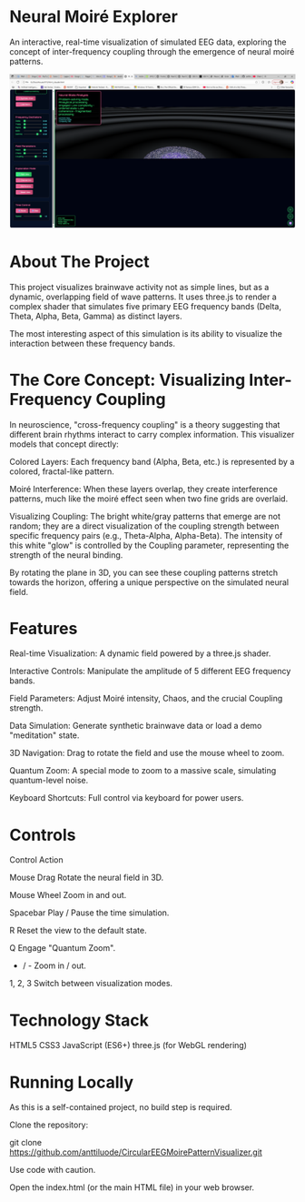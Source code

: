 # Neural Moiré Explorer

An interactive, real-time visualization of simulated EEG data, exploring the concept of inter-frequency coupling through the 
emergence of neural moiré patterns.

![alt text](image.png)

# About The Project
This project visualizes brainwave activity not as simple lines, but as a dynamic, overlapping field of wave patterns.
It uses three.js to render a complex shader that simulates five primary EEG frequency bands (Delta, Theta, Alpha, Beta, Gamma)
as distinct layers.

The most interesting aspect of this simulation is its ability to visualize the interaction between these frequency bands.

# The Core Concept: Visualizing Inter-Frequency Coupling

In neuroscience, "cross-frequency coupling" is a theory suggesting that different brain rhythms interact to carry
complex information. This visualizer models that concept directly:

Colored Layers: Each frequency band (Alpha, Beta, etc.) is represented by a colored, fractal-like pattern.

Moiré Interference: When these layers overlap, they create interference patterns, much like the moiré effect seen when two
fine grids are overlaid.

Visualizing Coupling: The bright white/gray patterns that emerge are not random; they are a direct visualization of the
coupling strength between specific frequency pairs (e.g., Theta-Alpha, Alpha-Beta). The intensity of this white "glow" 
is controlled by the Coupling parameter, representing the strength of the neural binding.

By rotating the plane in 3D, you can see these coupling patterns stretch towards the horizon, offering a unique
perspective on the simulated neural field.

# Features

Real-time Visualization: A dynamic field powered by a three.js shader.

Interactive Controls: Manipulate the amplitude of 5 different EEG frequency bands.

Field Parameters: Adjust Moiré intensity, Chaos, and the crucial Coupling strength.

Data Simulation: Generate synthetic brainwave data or load a demo "meditation" state.

3D Navigation: Drag to rotate the field and use the mouse wheel to zoom.

Quantum Zoom: A special mode to zoom to a massive scale, simulating quantum-level noise.

Keyboard Shortcuts: Full control via keyboard for power users.

# Controls

Control	Action

Mouse Drag	Rotate the neural field in 3D.

Mouse Wheel	Zoom in and out.

Spacebar	Play / Pause the time simulation.

R	Reset the view to the default state.

Q	Engage "Quantum Zoom".

+ / -	Zoom in / out.

1, 2, 3	Switch between visualization modes.

# Technology Stack

HTML5
CSS3
JavaScript (ES6+)
three.js (for WebGL rendering)

# Running Locally

As this is a self-contained project, no build step is required.

Clone the repository:

git clone https://github.com/anttiluode/CircularEEGMoirePatternVisualizer.git

Use code with caution.

Open the index.html (or the main HTML file) in your web browser.
